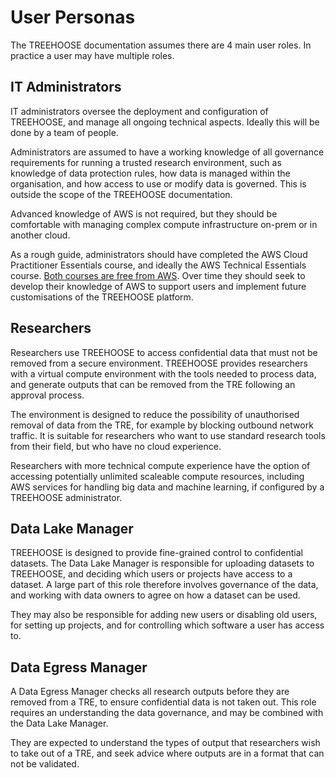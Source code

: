 # User Personas

The TREEHOOSE documentation assumes there are 4 main user roles.
In practice a user may have multiple roles.

## IT Administrators

IT administrators oversee the deployment and configuration of TREEHOOSE,
and manage all ongoing technical aspects. Ideally this will be done by a team of people.

Administrators are assumed to have a working knowledge of all
governance requirements for running a trusted research environment,
such as knowledge of data protection rules,
how data is managed within the organisation, and
how access to use or modify data is governed.
This is outside the scope of the TREEHOOSE documentation.

Advanced knowledge of AWS is not required,
but they should be comfortable with managing complex compute infrastructure on-prem or in another cloud.

As a rough guide, administrators should have completed the AWS Cloud Practitioner Essentials course,
and ideally the AWS Technical Essentials course. [Both courses are free from AWS](https://aws.amazon.com/training/digital/).
Over time they should seek to develop their knowledge
of AWS to support users and implement future customisations of the TREEHOOSE platform.

## Researchers

Researchers use TREEHOOSE to access confidential data
that must not be removed from a secure environment.
TREEHOOSE provides researchers with a virtual
compute environment with the tools needed to process data,
and generate outputs that can be removed from the TRE following an approval process.

The environment is designed to reduce the possibility
of unauthorised removal of data from the TRE,
for example by blocking outbound network traffic.
It is suitable for researchers who want to use
standard research tools from their field, but who have no cloud experience.

Researchers with more technical compute experience
have the option of accessing potentially unlimited scaleable compute resources,
including AWS services for handling big data and machine learning,
if configured by a TREEHOOSE administrator.

## Data Lake Manager

TREEHOOSE is designed to provide fine-grained control to confidential datasets.
The Data Lake Manager is responsible for uploading datasets to TREEHOOSE,
and deciding which users or projects have access to a dataset.
A large part of this role therefore involves governance of the data,
and working with data owners to agree on how a dataset can be used.

They may also be responsible for adding new users or disabling old users,
for setting up projects, and for controlling which software a user has access to.

## Data Egress Manager

A Data Egress Manager checks all research outputs before they are removed from a TRE,
to ensure confidential data is not taken out.
This role requires an understanding the data governance,
and may be combined with the Data Lake Manager.

They are expected to understand the types of output that researchers wish to take out of a TRE,
and seek advice where outputs are in a format that can not be validated.
